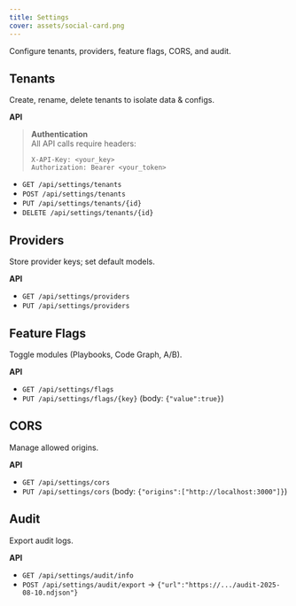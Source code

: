 ```yaml
---
title: Settings
cover: assets/social-card.png
---
```


Configure tenants, providers, feature flags, CORS, and audit.

## Tenants
Create, rename, delete tenants to isolate data & configs.

**API**  
> **Authentication**  
> All API calls require headers:  
> ```http
> X-API-Key: <your_key>
> Authorization: Bearer <your_token>
> ```

- `GET /api/settings/tenants`
- `POST /api/settings/tenants`
- `PUT /api/settings/tenants/{id}`
- `DELETE /api/settings/tenants/{id}`

## Providers
Store provider keys; set default models.

**API**  
- `GET /api/settings/providers`
- `PUT /api/settings/providers`

## Feature Flags
Toggle modules (Playbooks, Code Graph, A/B).

**API**  
- `GET /api/settings/flags`
- `PUT /api/settings/flags/{key}` (body: `{"value":true}`)

## CORS
Manage allowed origins.

**API**  
- `GET /api/settings/cors`
- `PUT /api/settings/cors` (body: `{"origins":["http://localhost:3000"]}`)

## Audit
Export audit logs.

**API**  
- `GET /api/settings/audit/info`
- `POST /api/settings/audit/export` → `{"url":"https://.../audit-2025-08-10.ndjson"}`
